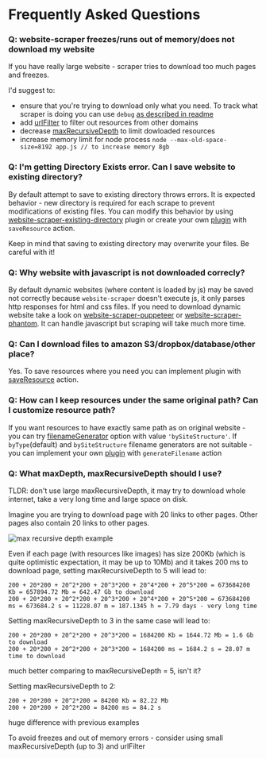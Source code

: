 # Frequently Asked Questions

### Q: website-scraper freezes/runs out of memory/does not download my website
If you have really large website - scraper tries to download too much pages and freezes. 

I'd suggest to:
* ensure that you're trying to download only what you need. To track what scraper is doing you can use `debug` [as described in readme](https://github.com/website-scraper/node-website-scraper#log-and-debug)
* add [urlFilter](https://github.com/website-scraper/node-website-scraper#urlfilter) to filter out resources from other domains
* decrease [maxRecursiveDepth](https://github.com/website-scraper/node-website-scraper#maxrecursivedepth) to limit dowloaded resources
* increase memory limit for node process `node --max-old-space-size=8192 app.js // to increase memory 8gb`

### Q: I'm getting Directory Exists error. Can I save website to existing directory?
By default attempt to save to existing directory throws errors. 
It is expected behavior - new directory is required for each scrape to prevent modifications of existing files.
You can modify this behavior by using [website-scraper-existing-directory](https://github.com/website-scraper/website-scraper-existing-directory) plugin or create your own [plugin](https://github.com/website-scraper/node-website-scraper#plugins) with `saveResource` action. 

Keep in mind that saving to existing directory may overwrite your files. Be careful with it!

### Q: Why website with javascript is not downloaded correcly?
By default dynamic websites (where content is loaded by js) may be saved not correctly because `website-scraper` doesn't execute js, it only parses http responses for html and css files. 
If you need to download dynamic website take a look on [website-scraper-puppeteer](https://github.com/website-scraper/website-scraper-puppeteer) or [website-scraper-phantom](https://github.com/website-scraper/node-website-scraper-phantom). It can handle javascript but scraping will take much more time.

### Q: Can I download files to amazon S3/dropbox/database/other place?
Yes. To save resources where you need you can implement plugin with [saveResource](https://github.com/website-scraper/node-website-scraper#saveresource) action.

### Q: How can I keep resources under the same original path? Can I customize resource path?
If you want resources to have exactly same path as on original website - you can try [filenameGenerator](https://github.com/website-scraper/node-website-scraper#bysitestructure) option with value `'bySiteStructure'`.
If `byType`(default) and `bySiteStructure` filename generators are not suitable - you can implement your own [plugin](https://github.com/website-scraper/node-website-scraper#plugins) with `generateFilename` action

### Q: What maxDepth, maxRecursiveDepth should I use?
TLDR: don't use large maxRecursiveDepth, it may try to download whole internet, take a very long time and large space on disk.

Imagine you are trying to download page with 20 links to other pages. Other pages also contain 20 links to other pages.

![max recursive depth example](https://github.com/website-scraper/node-website-scraper/blob/master/docs/images/max-recursive-depth.png)

Even if each page (with resources like images) has size 200Kb (which is quite optimistic expectation, it may be up to 10Mb) and it takes 200 ms to download page, setting maxRecursiveDepth to 5 will lead to:
```
200 + 20*200 + 20^2*200 + 20^3*200 + 20^4*200 + 20^5*200 = 673684200 Kb = 657894.72 Mb = 642.47 Gb to download
200 + 20*200 + 20^2*200 + 20^3*200 + 20^4*200 + 20^5*200 = 673684200 ms = 673684.2 s = 11228.07 m = 187.1345 h = 7.79 days - very long time
```
Setting maxRecursiveDepth to 3 in the same case will lead to:
```
200 + 20*200 + 20^2*200 + 20^3*200 = 1684200 Kb = 1644.72 Mb = 1.6 Gb to download
200 + 20*200 + 20^2*200 + 20^3*200 = 1684200 ms = 1684.2 s = 28.07 m time to download
```
much better comparing to maxRecursiveDepth = 5, isn't it?

Setting maxRecursiveDepth to 2:
```
200 + 20*200 + 20^2*200 = 84200 Kb = 82.22 Mb
200 + 20*200 + 20^2*200 = 84200 ms = 84.2 s
```
huge difference with previous examples

To avoid freezes and out of memory errors - consider using small maxRecursiveDepth (up to 3) and urlFilter
